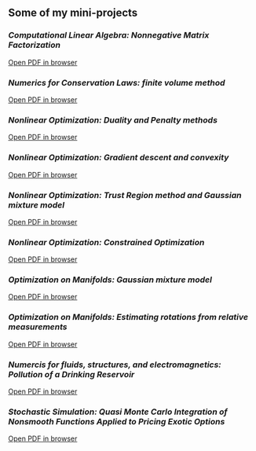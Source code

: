 ## Some of my mini-projects

### *Computational Linear Algebra: Nonnegative Matrix Factorization*
[Open PDF in browser](https://benoit-muller.github.io/mini_projects/CLA__project-2.pdf)
<br />

### *Numerics for Conservation Laws: finite volume method*
[Open PDF in browser](https://benoit-muller.github.io/mini_projects/Conservation_laws__Projet_1.pdf)
<br />

### *Nonlinear Optimization: Duality and Penalty methods*
[Open PDF in browser](https://benoit-muller.github.io/mini_projects/HW4.pdf)
<br />

### *Nonlinear Optimization: Gradient descent and convexity*
[Open PDF in browser](https://benoit-muller.github.io/mini_projects/Homework_1___Nonlinear_Optimisation.pdf)
<br />

### *Nonlinear Optimization: Trust Region method and Gaussian mixture model*
[Open PDF in browser](https://benoit-muller.github.io/mini_projects/Homework_2____Nonlinear_Optimisation.pdf)
<br />

### *Nonlinear Optimization: Constrained Optimization*
[Open PDF in browser](https://benoit-muller.github.io/mini_projects/Homework_3____Nonlinear_Optimisation.pdf)
<br />

### *Optimization on Manifolds: Gaussian mixture model*
[Open PDF in browser](https://benoit-muller.github.io/mini_projects/Optimization_On_Manifolds__Project_1-2.pdf)
<br />

### *Optimization on Manifolds: Estimating rotations from relative measurements*
[Open PDF in browser](https://benoit-muller.github.io/mini_projects/Optimization_On_Manifolds__Project_2-2.pdf)
<br />

### *Numercis for fluids, structures, and electromagnetics: Pollution of a Drinking Reservoir*
[Open PDF in browser](https://benoit-muller.github.io/mini_projects/Project_Buffa-2.pdf)
<br />

### *Stochastic Simulation: Quasi Monte Carlo Integration of Nonsmooth Functions Applied to Pricing Exotic Options*
[Open PDF in browser](https://benoit-muller.github.io/mini_projects/stochastic_project-2.pdf)
<br />
